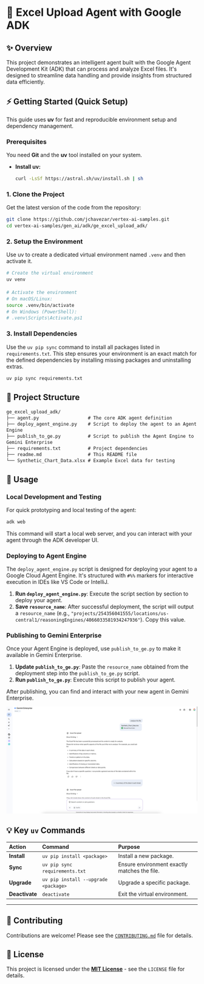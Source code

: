 # 🚀 Excel Upload Agent with Google ADK

## ✨ Overview

This project demonstrates an intelligent agent built with the Google Agent Development Kit (ADK) that can process and analyze Excel files. It's designed to streamline data handling and provide insights from structured data efficiently.

## ⚡ Getting Started (Quick Setup)

This guide uses **uv** for fast and reproducible environment setup and dependency management.

### Prerequisites

You need **Git** and the **uv** tool installed on your system.

*   **Install uv:**
    ```bash
    curl -LsSf https://astral.sh/uv/install.sh | sh
    ```

### 1. Clone the Project

Get the latest version of the code from the repository:

```bash
git clone https://github.com/jchavezar/vertex-ai-samples.git
cd vertex-ai-samples/gen_ai/adk/ge_excel_upload_adk/
```

### 2. Setup the Environment

Use uv to create a dedicated virtual environment named `.venv` and then activate it.

```bash
# Create the virtual environment
uv venv

# Activate the environment
# On macOS/Linux:
source .venv/bin/activate
# On Windows (PowerShell):
# .venv\Scripts\Activate.ps1
```

### 3. Install Dependencies

Use the `uv pip sync` command to install all packages listed in `requirements.txt`. This step ensures your environment is an exact match for the defined dependencies by installing missing packages and uninstalling extras.

```bash
uv pip sync requirements.txt
```

## 📂 Project Structure

```
ge_excel_upload_adk/
├── agent.py                  # The core ADK agent definition
├── deploy_agent_engine.py    # Script to deploy the agent to an Agent Engine
├── publish_to_ge.py          # Script to publish the Agent Engine to Gemini Enterprise
├── requirements.txt          # Project dependencies
├── readme.md                 # This README file
└── Synthetic_Chart_Data.xlsx # Example Excel data for testing
```

## 🚀 Usage

### Local Development and Testing

For quick prototyping and local testing of the agent:

```bash
adk web
```

This command will start a local web server, and you can interact with your agent through the ADK developer UI.

### Deploying to Agent Engine

The `deploy_agent_engine.py` script is designed for deploying your agent to a Google Cloud Agent Engine. It's structured with `#%%` markers for interactive execution in IDEs like VS Code or IntelliJ.

1.  **Run `deploy_agent_engine.py`**: Execute the script section by section to deploy your agent.
2.  **Save `resource_name`**: After successful deployment, the script will output a `resource_name` (e.g., `"projects/254356041555/locations/us-central1/reasoningEngines/4066033581934247936"`). Copy this value.

### Publishing to Gemini Enterprise

Once your Agent Engine is deployed, use `publish_to_ge.py` to make it available in Gemini Enterprise.

1.  **Update `publish_to_ge.py`**: Paste the `resource_name` obtained from the deployment step into the `publish_to_ge.py` script.
2.  **Run `publish_to_ge.py`**: Execute this script to publish your agent.

After publishing, you can find and interact with your new agent in Gemini Enterprise.

![img.png](screenshot_1.png)

## 💡 Key `uv` Commands

| Action | Command | Purpose |
| :--- | :--- | :--- |
| **Install** | `uv pip install <package>` | Install a new package. |
| **Sync** | `uv pip sync requirements.txt` | Ensure environment exactly matches the file. |
| **Upgrade** | `uv pip install --upgrade <package>` | Upgrade a specific package. |
| **Deactivate** | `deactivate` | Exit the virtual environment. |

---

## 🤝 Contributing

Contributions are welcome! Please see the [`CONTRIBUTING.md`](CONTRIBUTING.md) file for details.

## 📄 License

This project is licensed under the **[MIT License](LICENSE)** - see the `LICENSE` file for details.
